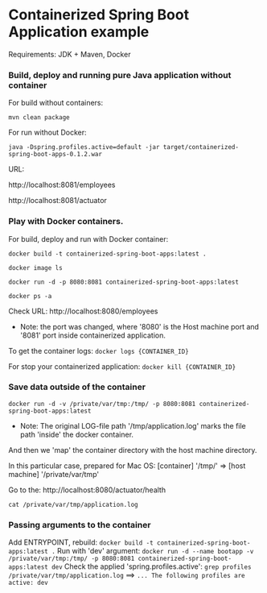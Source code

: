 # Containerized Spring Boot Application example

Requirements: JDK + Maven, Docker


### Build, deploy and running pure Java application without container

For build without containers:

```mvn clean package```

For run without Docker:

```java -Dspring.profiles.active=default -jar target/containerized-spring-boot-apps-0.1.2.war```

URL:

http://localhost:8081/employees

http://localhost:8081/actuator

### Play with Docker containers.

For build, deploy and run with Docker container:

```docker build -t containerized-spring-boot-apps:latest .```

```docker image ls```

```docker run -d -p 8080:8081 containerized-spring-boot-apps:latest```

```docker ps -a```

Check URL: http://localhost:8080/employees

 * Note: the port was changed, where '8080' is the Host machine port and '8081' port inside containerized application.

To get the container logs:
```docker logs {CONTAINER_ID}```

For stop your containerized application:
```docker kill {CONTAINER_ID}```

### Save data outside of the container

```docker run -d -v /private/var/tmp:/tmp/ -p 8080:8081 containerized-spring-boot-apps:latest```

 * Note: The original LOG-file path '/tmp/application.log' marks the file path 'inside' the docker container.

 And then we 'map' the container directory with the host machine directory.

 In this particular case, prepared for Mac OS:
 [container] '/tmp/' => [host machine] '/private/var/tmp'

 Go to the: http://localhost:8080/actuator/health

 ```cat /private/var/tmp/application.log```

 ### Passing arguments to the container

 Add ENTRYPOINT, rebuild:
 ```docker build -t containerized-spring-boot-apps:latest .```
 Run with 'dev' argument:
 ```docker run -d --name bootapp -v /private/var/tmp:/tmp/ -p 8080:8081 containerized-spring-boot-apps:latest dev```
 Check the applied 'spring.profiles.active':
 ```grep profiles /private/var/tmp/application.log``` ==> ```... The following profiles are active: dev```
